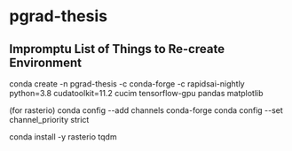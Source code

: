 # pgrad-thesis
## Impromptu List of Things to Re-create Environment
conda create -n pgrad-thesis -c conda-forge -c rapidsai-nightly python=3.8 cudatoolkit=11.2 cucim tensorflow-gpu pandas matplotlib

(for rasterio)
conda config --add channels conda-forge
conda config --set channel_priority strict

conda install -y rasterio tqdm